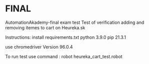 # FINAL
AutomationAkademy-final exam test
Test of verification adding and removing itemes to cart on Heureka.sk

Instructions:
install requirements.txt
python 3.9.0
pip 21.3.1 

use chromedriver Version 96.0.4

To run test use command : robot heureka_cart_test.robot


